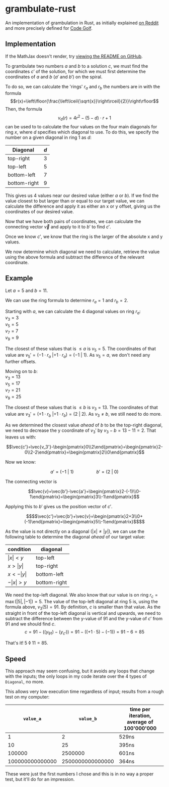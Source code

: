 # grambulate-rust

An implementation of grambulation in Rust, as initially explained [on Reddit](https://www.reddit.com/r/mathmemes/comments/tvn2gj/the_solution_to_the_april_fools_math/) and more precisely defined for [Code Golf](https://codegolf.stackexchange.com/questions/259698/implement-grambulation).

## Implementation

If the MathJax doesn't render, try [viewing the README on GitHub](https://github.com/MatsFangohr/grambulate-rust).

To grambulate two numbers $a$ and $b$ to a solution $c$, we must find the coordinates $c'$ of the solution, for which we must first determine the coordinates of $a$ and $b$ ($a'$ and $b'$) on the spiral.

To do so, we can calculate the 'rings' $r_a$ and $r_b$ the numbers are in with the formula
$$r(x)=\left\lfloor{\frac{\left\lceil{\sqrt{x}}\right\rceil}{2}}\right\rfloor$$
Then, the formula
$$v_d(r)=4r^2-(5-d)\cdot{}r+1$$
can be used to to calculate the four values on the four main diagonals for ring $x$, where $d$ specifies which diagonal to use. To do this, we specify the number on a given diagonal in ring 1 as $d$:

| Diagonal     | $d$ |
| ------------ | --- |
| top-right    | 3   |
| top-left     | 5   |
| bottom-left  | 7   |
| bottom-right | 9   |

This gives us 4 values near our desired value (either $a$ or $b$). If we find the value closest to but larger than or equal to our target value, we can calculate the difference and apply it as either an x or y offset, giving us the coordinates of our desired value.

Now that we have both pairs of coordinates, we can calculate the connecting vector $\vec{v}$ and apply to it to $b'$  to find $c'$. 

Once we know $c'$, we know that the ring is the larger of the absolute x and y values.

We now determine which diagonal we need to calculate, retrieve the value using the above formula and subtract the difference of the relevant coordinate.

## Example

Let $a=5$ and $b=11$.

We can use the ring formula to determine $r_a=1$ and $r_b=2$.

Starting with $a$, we can calculate the 4 diagonal values on ring $r_a$:  
$v_3=3$  
$v_5=5$  
$v_7=7$  
$v_9=9$  

The closest of these values that is $\le{}a$ is $v_5=5$. The coordinates of that value are $v_5'=(-1\cdot{}r_a~|+1\cdot{}r_a) = (-1~|~1)$. As $v_5=a$, we don't need any further offsets.

Moving on to $b$:  
$v_3=13$  
$v_5=17$  
$v_7=21$  
$v_9=25$  

The closest of these values that is $\le{}b$ is $v_3=13$. The coordinates of that value are $v_3'=(+1\cdot{}r_b~|+1\cdot{}r_b)=(2~|~2)$. As $v_3\neq{}b$, we still need to do more.

As we determined the closest value _ahead_ of $b$ to be the top-right diagonal, we need to decrease the y coordinate of $v_3'$ by $v_3-b=13-11=2$. That leaves us with:
```math
\vec{c'}=\vec{v_3'}-\begin{pmatrix}0\\2\end{pmatrix}=\begin{pmatrix}2-0\\2-2\end{pmatrix}=\begin{pmatrix}2\\0\end{pmatrix}
```

Now we know:  
```math
a'=(-1~|~1)\hspace{2cm}b'=(2~|~0)
```
The connecting vector is 
```math
\vec{v}=\vec{b'}-\vec{a'}=\begin{pmatrix}2-(-1)\\0-1\end{pmatrix}=\begin{pmatrix}3\\-1\end{pmatrix}
```

Applying this to $b'$ gives us the position vector of $c'$.
```math
$$\vec{c'}=\vec{b'}+\vec{v}=\begin{pmatrix}2+3\\0+(-1)\end{pmatrix}=\begin{pmatrix}5\\-1\end{pmatrix}$$
```
As the value is not directly on a diagonal ($|x|\neq{}|y|$), we can use the following table to determine the diagonal _ahead_ of our target value:

| condition  | diagonal     |
| ---------- | ------------ |
| $\|x\|< y$ | top-left     |
| $x>\|y\|$  | top-right    |
| $x<-\|y\|$ | bottom-left  |
| $-\|x\|>y$ | bottom-right |

We need the top-left diagonal. We also know that our value is on ring $r_c=\max(|5|, |-1|)=5$. The value of the top-left diagonal at ring 5 is, using the formula above, $v_3(5)=91$. 
By definition, $c$ is smaller than that value. As the straight in front of the top-left diagonal is vertical and upwards, we need to subtract the difference between the y-value of 91 and the y-value of $c'$ from 91 and we should find $c$. $$c=91-((y_{91})-(y_{c'}))=91-((+1\cdot{}5)-(-1))=91-6=85$$

That's it! $5~\lozenge{}~11=85$.

## Speed

This approach may seem confusing, but it avoids any loops that change with the inputs; the only loops in my code iterate over the 4 types of `Diagonal`, no more.

This allows very low execution time regardless of input; results from a rough test on my computer:

| `value_a`       | `value_b`        | time per iteration, average of 100'000'000 |
| --------------- | ---------------- | ------------------------------------------ |
| 1               | 2                | 529ns                                      |
| 10              | 25               | 395ns                                      |
| 100000          | 2500000          | 601ns                                      |
| 100000000000000 | 2500000000000000 | 364ns                                      |

These were just the first numbers I chose and this is in no way a proper test, but it'll do for an impression.
